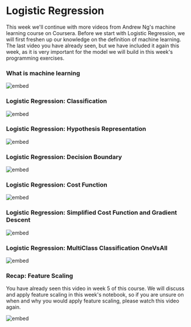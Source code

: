 # Logistic Regression

This week we'll continue with more videos from Andrew Ng's machine learning course on Coursera. Before we start with Logistic Regression, we will first freshen up our knowledge on the definition of machine learning. The last video you have already seen, but we have included it again this week, as it is very important for the model we will build in this week's programming exercises.

### What is machine learning

![embed](https://www.youtube.com/embed/PPLop4L2eGk)

### Logistic Regression: Classification

![embed](https://youtube.com/embed/-la3q9d7AKQ)

### Logistic Regression: Hypothesis Representation

![embed](https://youtube.com/embed/t1IT5hZfS48)

### Logistic Regression: Decision Boundary

![embed](https://youtube.com/embed/F_VG4LNjZZ)

### Logistic Regression: Cost Function

![embed](https://youtube.com/embed/HIQlmHxI6-0)

### Logistic Regression: Simplified Cost Function and Gradient Descent

![embed](https://youtube.com/embed/TTdcc21Ko9A)

### Logistic Regression: MultiClass Classification OneVsAll

![embed](https://youtube.com/embed/-EIfb6vFJzc)

### Recap: Feature Scaling

You have already seen this video in week 5 of this course. We will discuss and apply feature scaling in this week's notebook, so if you are unsure on when and why you would apply feature scaling, please watch this video again.

![embed](https://youtube.com/embed/r5E2X1JdHAU)
